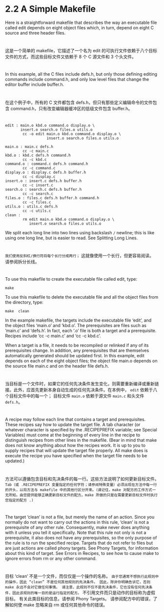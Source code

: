 # 2.2 A Simple Makefile

Here is a straightforward makefile that describes the way an executable file called edit depends on eight object files which, in turn, depend on eight C source and three header files.

#
这是一个简单的 makefile，它描述了一个名为 edit 的可执行文件依赖于八个目标文件的方式，而这些目标文件又依赖于 8 个 C 源文件和 3 个头文件。
#

In this example, all the C files include defs.h, but only those defining editing commands include command.h, and only low level files that change the editor buffer include buffer.h.

#
在这个例子中，所有的 C 文件都包含 defs.h，但只有那些定义编辑命令的文件包含 command.h，只有改变编辑器缓冲区的低级文件包含 buffer.h。
#

```
edit : main.o kbd.o command.o display.o \
       insert.o search.o files.o utils.o
        cc -o edit main.o kbd.o command.o display.o \
                   insert.o search.o files.o utils.o

main.o : main.c defs.h
        cc -c main.c
kbd.o : kbd.c defs.h command.h
        cc -c kbd.c
command.o : command.c defs.h command.h
        cc -c command.c
display.o : display.c defs.h buffer.h
        cc -c display.c
insert.o : insert.c defs.h buffer.h
        cc -c insert.c
search.o : search.c defs.h buffer.h
        cc -c search.c
files.o : files.c defs.h buffer.h command.h
        cc -c files.c
utils.o : utils.c defs.h
        cc -c utils.c
clean :
        rm edit main.o kbd.o command.o display.o \
           insert.o search.o files.o utils.o
```

We split each long line into two lines using backslash `/` newline; this is like using one long line, but is easier to read. See Splitting Long Lines.

#
`我们使用反斜杠/换行符将每个长行分成两行；` 这就像使用一个长行，但更容易阅读。 请参阅拆分长线。
#

To use this makefile to create the executable file called edit, type:
```
make
```

To use this makefile to delete the executable file and all the object files from the directory, type:
```
make  clean
```

In the example makefile, the targets include the executable file ‘edit’, and the object files ‘main.o’ and ‘kbd.o’. The prerequisites are files such as ‘main.c’ and ‘defs.h’. In fact, each ‘.o’ file is both a target and a prerequisite. Recipes include ‘cc -c main.c’ and ‘cc -c kbd.c’.

When a target is a file, it needs to be recompiled or relinked if any of its prerequisites change. In addition, any prerequisites that are themselves automatically generated should be updated first. In this example, edit depends on each of the eight object files; the object file main.o depends on the source file main.c and on the header file defs.h.

#
当目标是一个文件时，如果它的任何先决条件发生变化，则需要重新编译或重新链接。此外，应首先更新本身自动生成的任何先决条件。在本例中， `edit` 依赖于八个目标文件中的每一个； 目标文件 `main.o` 依赖于源文件 `main.c` 和头文件 `defs.h`。
#

A recipe may follow each line that contains a target and prerequisites. These recipes say how to update the target file. A tab character (or whatever character is specified by the .RECIPEPREFIX variable; see Special Variables) must come at the beginning of every line in the recipe to distinguish recipes from other lines in the makefile. (Bear in mind that make does not know anything about how the recipes work. It is up to you to supply recipes that will update the target file properly. All make does is execute the recipe you have specified when the target file needs to be updated.)

#
方法可以遵循包含目标和先决条件的每一行。这些方法说明了如何更新目标文件。`Tab（或 .RECIPEPREFIX 变量指定的任何字符；请参阅特殊变量）必须出现在方法中每一行的开头，以将方法与 makefile 中的其他行区分开来。（请记住，make 对配方的工作方式一无所知。由您提供能够正确更新目标文件的配方。make 所做的只是在需要更新目标文件时执行您指定的配方 .)`
#

The target ‘clean’ is not a file, but merely the name of an action. Since you normally do not want to carry out the actions in this rule, ‘clean’ is not a prerequisite of any other rule. Consequently, make never does anything with it unless you tell it specifically. Note that this rule not only is not a prerequisite, it also does not have any prerequisites, so the only purpose of the rule is to run the specified recipe. Targets that do not refer to files but are just actions are called phony targets. See Phony Targets, for information about this kind of target. See Errors in Recipes, to see how to cause make to ignore errors from rm or any other command.

#
目标 ‘clean’ 不是一个文件，而仅仅是一个操作的名称。 `由于您通常不想执行此规则中的操作，因此 “clean” 不是任何其他规则的先决条件。 因此，除非你明确告诉它，否则 make 永远不会对它做任何事情。 请注意，此规则不仅不是先决条件，它也没有任何先决条件，因此该规则的唯一目的是运行指定的配方。` 不引用文件而只是动作的目标称为虚假目标。 有关此类目标的信息，请参阅 Phony Targets。 请参阅配方中的错误，了解如何使 make 忽略来自 rm 或任何其他命令的错误。
#